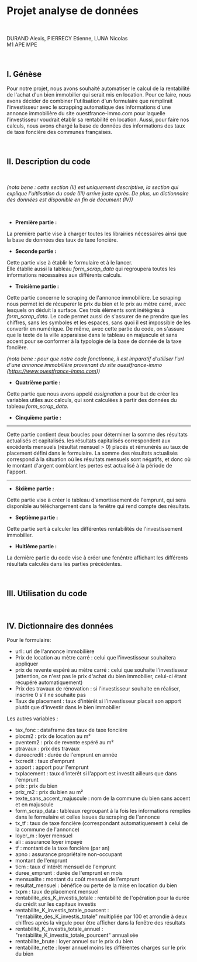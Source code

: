 # Projet analyse de données

<br>

DURAND Alexis, PIERRECY Etienne, LUNA Nicolas  
M1 APE MPE

<br>

## I. Génèse


Pour notre projet, nous avons souhaité automatiser le calcul de la rentabilité de l'achat d'un bien immobilier qui serait mis en location.
Pour ce faire, nous avons décider de combiner l'utilisation d'un formulaire que remplirait l'investisseur avec le scrapping automatique des informations d'une annonce immobilière du site ouestfrance-immo.com pour laquelle l'investisseur voudrait établir sa rentabilité en location.
Aussi, pour faire nos calculs, nous avons chargé la base de données des informations des taux de taxe foncière des communes françaises.

<br>

## II. Description du code

<br>

*(nota bene : cette section (II) est uniquement descriptive, la section qui explique l'uitlisation du code (III) arrive juste après. De plus, un dictionnaire des données est disponible en fin de document (IV))*

<br>

* **Première partie :**

La première partie vise à charger toutes les librairies nécessaires ainsi que la base de données des taux de taxe foncière.

* **Seconde partie :**

Cette partie vise à établir le formulaire et à le lancer.  
Elle établie aussi la tableau *form_scrap_data* qui regroupera toutes les informations nécessaires aux différents calculs.

* **Troisième partie :**

Cette partie concerne le scraping de l'annonce immobilière. Le scraping nous permet ici de récuperer le prix du bien et le prix au mètre carré, avec lesquels on déduit la surface. Ces trois éléments sont inétégrés à *form_scrap_data*. Le code permet aussi de s'assurer de ne prendre que les chiffres, sans les symboles et les espaces, sans quoi il est impossible de les convertir en numérique. De même, avec cette partie du code, on s'assure que le texte de la ville apparaisse dans le tableau en majuscule et sans accent pour se conformer à la typologie de la base de donnée de la taxe foncière.

*(nota bene : pour que notre code fonctionne, il est imparatif d'utiliser l'url d'une annonce immobilière provenant du site ouestfrance-immo (https://www.ouestfrance-immo.com))*

* **Quatrième partie :**

Cette partie que nous avons appelé *assignation* a pour but de créer les variables utiles aux calculs, qui sont calculées à partir des données du tableau *form_scrap_data*. 

* **Cinquième partie :**
*********************************************************************************
Cette partie contient deux boucles pour déterminer la somme des résultats actualisés et capitalisés. les résultats capitalisés correspondent aux excédents mensuels (résultat mensuel > 0) placés et rémunérés au taux de placement défini dans le formulaire. La somme des résultats actualisés correspond à la situation où les résultats mensuels sont négatifs, et donc où le montant d'argent comblant les pertes est actualisé à la période de l'apport.
*********************************************************************************

* **Sixième partie :**

Cette partie vise à créer le tableau d'amortissement de l'emprunt, qui sera disponible au téléchargement dans la fenêtre qui rend compte des résultats.

* **Septième partie :**

Cette partie sert à calculer les différentes rentabilités de l'investissement immobilier.

* **Huitième partie :**

La dernière partie du code vise à créer une fenêntre affichant les différents résultats calculés dans les parties précédentes.

<br>

## III. Utilisation du code

<br>

## IV. Dictionnaire des données

Pour le formulaire:
* url : url de l'annonce immobilière
* Prix de location au mètre carré : celui que l'investisseur souhaitera appliquer
* prix de revente espéré au mètre carré : celui que souhaite l'investisseur (attention, ce n'est pas le prix d'achat du bien immobilier, celui-ci étant récupéré automatiquement)
* Prix des travaux de rénovation : si l'investisseur souhaite en réaliser, inscrire 0 s'il ne souhaite pas
* Taux de placement : taux d'intérêt si l'investisseur placait son apport plutôt que d'investir dans le bien immobilier


Les autres variables :
* tax_fonc : dataframe des taux de taxe foncière
* plocm2 : prix de location au m²
* pventem2 : prix de revente espéré au m²
* ptravaux : prix des travaux
* dureecredit : durée de l'emprunt en année
* txcredit : taux d'emprunt
* apport : apport pour l'emprunt
* txplacement : taux d'interêt si l'apport est investit ailleurs que dans l'emprunt
* prix : prix du bien
* prix_m2 : prix du bien au m²
* texte_sans_accent_majuscule : nom de la commune du bien sans accent et en majuscule
* form_scrap_data : tableaux regroupant à la fois les informations remplies dans le formulaire et celles issues du scraping de l'annonce
* tx_tf : taux de taxe foncière (correspondant automatiquement à celui de la commune de l'annonce)
* loyer_m : loyer mensuel
* ali : assurance loyer impayé
* tf : montant de la taxe foncière (par an)
* apno : assurance propriétaire non-occupant
* montant de l'emprunt
* ticm : taux d'intérêt mensuel de l'emprunt
* duree_emprunt : durée de l'emprunt en mois
* mensualite : montant du coût mensuel de l'emprunt
* resultat_mensuel : bénéfice ou perte de la mise en location du bien
* txpm : taux de placement mensuel
* rentabilite_des_K_investis_totale : rentabilité de l'opération pour la durée du crédit sur les capitaux investis
* rentabilite_K_investis_totale_pourcent : "rentabilite_des_K_investis_totale" multipliée par 100 et arrondie à deux chiffres après la virgule pour être afficher dans la fenêtre des résultats
* rentabilité_K_investis_totale_annuel : "rentabilite_K_investis_totale_pourcent" annualisée
* rentabilite_brute : loyer annuel sur le prix du bien
* rentabilite_nette : loyer annuel moins les différentes charges sur le prix du bien















